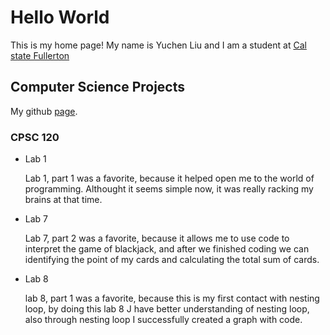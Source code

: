 # Hello World
This is my home page! My name is Yuchen Liu and I am a student at [Cal state Fullerton](www.fullerton.edu/)
## Computer Science Projects
My github [page](https://github.com/yuchenliu39).
### CPSC 120

*  Lab 1
   
   Lab 1, part 1 was a favorite, because it helped open me to the world of programming. Althought it seems simple now, it was really racking my brains at that time.

*  Lab 7
   
   Lab 7, part 2 was a favorite, because it allows me to use code to interpret the game of blackjack, and after we finished coding we can identifying the point of my cards and calculating the total sum of cards.

*  Lab 8
   
   lab 8, part 1 was a favorite, because this is my first contact with nesting loop, by doing this lab 8 J have better understanding of nesting loop, also through nesting loop I successfully created a graph with code.